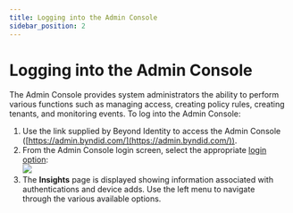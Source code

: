```yaml
---
title: Logging into the Admin Console
sidebar_position: 2
---
```


Logging into the Admin Console
=============

The Admin Console provides system administrators the ability to perform various functions such as managing access, creating policy rules, creating tenants, and monitoring events. To log into the Admin Console:

1.  Use the link supplied by Beyond Identity to access the Admin Console ([https://admin.byndid.com/](https://admin.byndid.com/)).
2.  From the Admin Console login screen, select the appropriate [login option](Access/Configuring_Admin_Console_Login_Options.htm):  
    ![](/images/admin/admin_console_login_screen1.PNG)
3.  The **Insights** page is displayed showing information associated with authentications and device adds. Use the left menu to navigate through the various available options.

